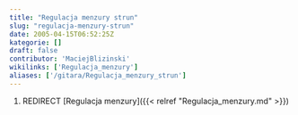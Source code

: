 ```yaml
---
title: "Regulacja menzury strun"
slug: "regulacja-menzury-strun"
date: 2005-04-15T06:52:25Z
kategorie: []
draft: false
contributor: 'MaciejBlizinski'
wikilinks: ['Regulacja_menzury']
aliases: ['/gitara/Regulacja_menzury_strun']
---
```

1.  REDIRECT [Regulacja menzury]({{< relref "Regulacja_menzury.md" >}})
